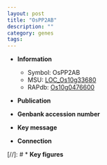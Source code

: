 ```yaml
---
layout: post
title: "OsPP2AB"
description: ""
category: genes
tags: 
---
```


* **Information**  
    + Symbol: OsPP2AB  
    + MSU: [LOC_Os10g33680](http://rice.uga.edu/cgi-bin/ORF_infopage.cgi?orf=LOC_Os10g33680)  
    + RAPdb: [Os10g0476600](https://rapdb.dna.affrc.go.jp/locus/?name=Os10g0476600)  

* **Publication**  

* **Genbank accession number**  

* **Key message**  

* **Connection**  

[//]: # * **Key figures**  


